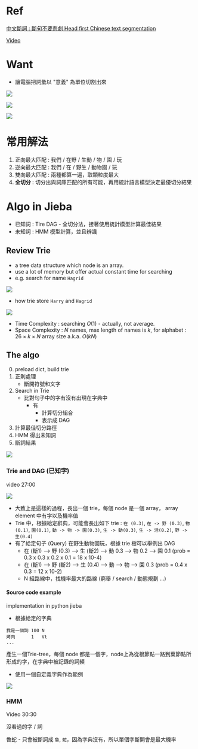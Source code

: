 # Ref

[中文斷詞 : 斷句不要悲劇 Head first Chinese text segmentation](https://speakerdeck.com/fukuball/head-first-chinese-text-segmentation)

[Video](https://www.youtube.com/watch?v=sAHcU-3xO0w)

# Want

* 讓電腦把詞彙以 "意義" 為單位切割出來

<img src='./assets/jieba_1.png'></img>

<img src='./assets/jieba_2.png'></img>

<img src='./assets/jieba_3.png'></img>

# 常用解法

1. 正向最大匹配 : 我們 / 在野 / 生動 / 物 / 園 / 玩
2. 逆向最大匹配 : 我們 / 在 / 野生 / 動物園 / 玩
3. 雙向最大匹配 : 兩種都算一遍，取顆粒度最大
4. **全切分** : 切分出與詞庫匹配的所有可能，再用統計語言模型決定最優切分結果

# Algo in Jieba

* 已知詞 : Tire DAG - 全切分法，接著使用統計模型計算最佳結果
* 未知詞 : HMM 模型計算，並且辨識

## Review Trie
* a tree data structure which node is an array.
* use a lot of memory but offer actual constant time for searching
* e.g. search for name `Hagrid`

<img src='./assets/jieba_4.png'></img>

* how trie store `Harry` and `Hagrid`

<img src='./assets/jieba_5.png'></img>

* Time Complexity : searching $O(1)$ - actually, not average.
* Space Complexity : $N$ names, max length of names is $k$, for alphabet : $26 \times k \times N$ array size a.k.a. $O(kN)$

## The algo

0. preload dict, build trie
1. 正則處理 
   - 斷開符號和文字
2. Search in Trie
   - 比對句子中的字有沒有出現在字典中
     - 有 
       - 計算切分組合
       - 表示成 DAG
3. 計算最佳切分路徑
4. HMM 得出未知詞
5. 斷詞結果

<img src='./assets/jieba_6.png'></img>

### Trie and DAG (已知字)

video 27:00

<img src='./assets/jieba_7.png'></img>

* 大致上是這樣的過程，長出一個 trie，每個 node 是一個 array， array element 中有字以及機率值
* Trie 中，根據給定辭典，可能會長出如下 trie :  `在 (0.3)`, `在 -> 野 (0.3)`, `物 (0.1)`, `園(0.1)`, `動 -> 物 -> 園(0.3)`, `生 -> 動(0.3)`, `生 -> 活(0.2)`, `野 -> 生(0.4)`
* 有了給定句子 (Query) 在野生動物園玩，根據 trie 樹可以舉例出 DAG
  * 在 (斷1) --> 野 (0.3) --> 生 (斷2) --> 動 0.3 --> 物 0.2 --> 園 0.1 (prob = 0.3 x 0.3 x 0.2 x 0.1 = 18 x 10-4)
  * 在 (斷1) --> 野 (斷2) --> 生 (0.4) --> 動  --> 物  --> 園 0.3 (prob = 0.4 x 0.3 = 12 x 10-2)
  * N 組路線中，找機率最大的路線 (窮舉 / search / 動態規劃 ...)

#### Source code example

implementation in python jieba

* 根據給定的字典

```
我是一個詞 100 N
烤肉      1   Vt
...
```
產生一個Trie-tree，每個 node 都是一個字，node上為從根節點一路到葉節點所形成的字，在字典中被記錄的詞頻

* 使用一個自定義字典作為範例

<img src='./assets/jieba_8.png'></img>

### HMM

Video 30:30

沒看過的字 / 詞

魯蛇 - 只會被斷詞成 `魯`, `蛇`，因為字典沒有，所以單個字斷開會是最大機率

